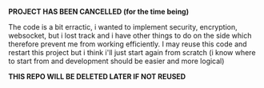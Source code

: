 **PROJECT HAS BEEN CANCELLED (for the time being)**

The code is a bit erractic, i wanted to implement security, encryption, websocket, but i lost track and i have other things to do on the side which therefore prevent me from working efficiently.
I may reuse this code and restart this project but i think i'll just start again from scratch (i know where to start from and development should be easier and more logical)

**THIS REPO WILL BE DELETED LATER IF NOT REUSED**